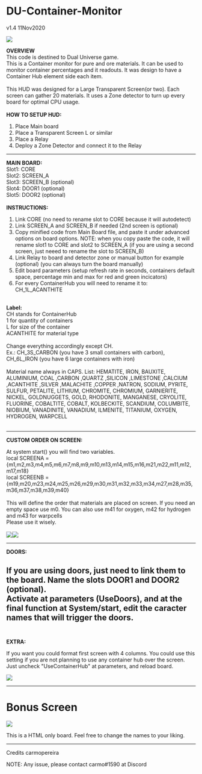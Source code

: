 # DU-Container-Monitor
v1.4 11Nov2020

<img src="https://github.com/carmopereira/DU-Container-Monitor/blob/main/main_screen.jpg" />

<b>OVERVIEW</b><br>
This code is destined to Dual Universe game.<br>
This is a Container monitor for pure and ore materials. It can be used to monitor container percentages and it readouts. It was design to have a Container Hub element side each item.<br>
<br>
This HUD was designed for a Large Transparent Screen(or two). Each screen can gather 20 materials. It uses a Zone detector to turn up every board for optimal CPU usage.<br>
<br>
<b>HOW TO SETUP HUD:</b>

1. Place Main board
2. Place a Transparent Screen L or similar
3. Place a Relay
4. Deploy a Zone Detector and connect it to the Relay

-----------------------------

<b>MAIN BOARD:</b><br>
Slot1: CORE<br>
Slot2: SCREEN_A<br>
Slot3: SCREEN_B (optional)<br>
Slot4: DOOR1 (optional)<br>
Slot5: DOOR2 (optional)<br>
<br>
<b>INSTRUCTIONS:</b>
1. Link CORE (no need to rename slot to CORE because it will autodetect)
2. Link SCREEN_A and SCREEN_B if needed (2nd screen is optional)
3. Copy minified code from Main Board file, and paste it under advanced options on board options.
NOTE: when you copy paste the code, it will rename slot1 to CORE and slot2 to SCREEN_A (if you are using a second screen, just neeed to rename the slot to SCREEN_B)
4. Link Relay to board and detector zone or manual button for example (optional) (you can always turn the board manually)
5. Edit board parameters (setup refresh rate in seconds, containers default space, percentage min and max for red and green incicators)
6. For every ContainerHub you will need to rename it to: CH_1L_ACANTHITE
<br>
<b>Label:</b><br>
CH stands for ContainerHub<br>
1 for quantity of containers<br>
L for size of the container<br>
ACANTHITE for material type<br>
<br>
Change everything accordingly except CH.<br>Ex.: CH_3S_CARBON (you have 3 small containers with carbon), CH_6L_IRON (you have 6 large containers with iron)<br>
<br>
Material name always in CAPS. List: HEMATITE, IRON, BAUXITE, ALUMINIUM, COAL ,CARBON ,QUARTZ ,SILICON ,LIMESTONE ,CALCIUM ,ACANTHITE ,SILVER ,MALACHITE ,COPPER ,NATRON, SODIUM, PYRITE, SULFUR, PETALITE, LITHIUM, CHROMITE, CHROMIUM, GARNIERITE, NICKEL, GOLDNUGGETS, GOLD, RHODONITE, MANGANESE, CRYOLITE, FLUORINE, COBALTITE, COBALT, KOLBECKITE, SCANDIUM, COLUMBITE, NIOBIUM, VANADINITE, VANADIUM, ILMENITE, TITANIUM, OXYGEN, HYDROGEN, WARPCELL<br>
<br>

-----------------------------

<b>CUSTOM ORDER ON SCREEN:</b><br>

At system start() you will find two variables. <br>
local SCREENA = {m1,m2,m3,m4,m5,m6,m7,m8,m9,m10,m13,m14,m15,m16,m21,m22,m11,m12,m17,m18}<br>
local SCREENB = {m19,m20,m23,m24,m25,m26,m29,m30,m31,m32,m33,m34,m27,m28,m35,m36,m37,m38,m39,m40}<br>
<br>
This will define the order that materials are placed on screen. If you need an empty space use m0. You can also use m41 for oxygen, m42 for hydrogen and m43 for warpcells<br>
Please use it wisely.<br>
<br>
<img src="https://github.com/carmopereira/DU-Container-Monitor/blob/main/material_list1.jpg" /><img src="https://github.com/carmopereira/DU-Container-Monitor/blob/main/material_list2.jpg" />

-----------------------------

<b>DOORS:</b><br>

If you are using doors, just need to link them to the board. Name the slots DOOR1 and DOOR2 (optional).<br>
Activate at parameters (UseDoors), and at the final function at System/start, edit the caracter names that will trigger the doors.<br>
<br>
-----------------------------
<b>EXTRA:</b><br>

If you want you could format first screen with 4 columns. You could use this setting if you are not planning to use any container hub over the screen. Just uncheck "UseContainerHub" at parameters, and reload board.

<img src="https://github.com/carmopereira/DU-Container-Monitor/blob/main/main_screen_nohubs.jpg" />

-----------------------------

<h1>Bonus Screen</h1>

<img src="https://github.com/carmopereira/DU-Container-Monitor/blob/main/bonus_screen.png" />

This is a HTML only board. Feel free to change the names to your liking.


-----------------------------

Credits
carmopereira

NOTE: Any issue, please contact carmo#1590 at Discord
